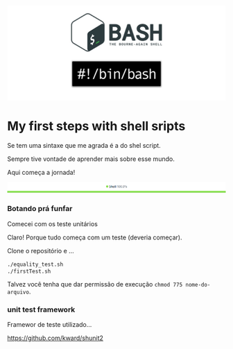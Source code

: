 ![aqui era para ter uma figura, mas deu um crash](imgs/bash.png)

# My first steps with shell sripts

Se tem uma sintaxe que me agrada é a do shel script.

Sempre tive vontade de aprender mais sobre esse mundo.

Aqui começa a jornada!

![aqui era para ter uma figura, mas deu um crash](imgs/shell-100.png)


### Botando prá funfar

Comecei com os teste unitários

Claro! Porque tudo começa com um teste (deveria começar).

Clone o repositório e ...

    ./equality_test.sh
    ./firstTest.sh

Talvez você tenha que dar permissão de execução `chmod 775 nome-do-arquivo`.


### unit test framework

Framewor de teste utilizado...

https://github.com/kward/shunit2

